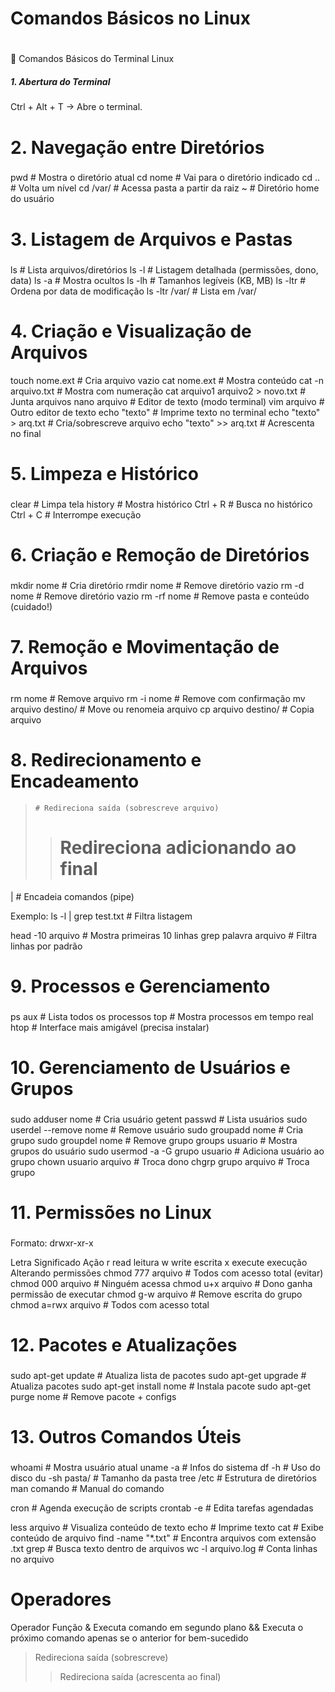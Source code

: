 # Comandos Básicos no Linux <h1>
🧠 Comandos Básicos do Terminal Linux

##### 1. Abertura do Terminal <h3>
Ctrl + Alt + T
→ Abre o terminal.

# 2. Navegação entre Diretórios <h3>
pwd                # Mostra o diretório atual
cd nome            # Vai para o diretório indicado
cd ..              # Volta um nível
cd /var/           # Acessa pasta a partir da raiz
~                  # Diretório home do usuário

# 3. Listagem de Arquivos e Pastas <h3>
ls                 # Lista arquivos/diretórios
ls -l              # Listagem detalhada (permissões, dono, data)
ls -a              # Mostra ocultos
ls -lh             # Tamanhos legíveis (KB, MB)
ls -ltr            # Ordena por data de modificação
ls -ltr /var/      # Lista em /var/

# 4. Criação e Visualização de Arquivos
touch nome.ext                 # Cria arquivo vazio
cat nome.ext                   # Mostra conteúdo
cat -n arquivo.txt             # Mostra com numeração
cat arquivo1 arquivo2 > novo.txt  # Junta arquivos
nano arquivo                   # Editor de texto (modo terminal)
vim arquivo                    # Outro editor de texto
echo "texto"                   # Imprime texto no terminal
echo "texto" > arq.txt         # Cria/sobrescreve arquivo
echo "texto" >> arq.txt        # Acrescenta no final

# 5. Limpeza e Histórico <h3>
clear        # Limpa tela
history      # Mostra histórico
Ctrl + R     # Busca no histórico
Ctrl + C     # Interrompe execução

# 6. Criação e Remoção de Diretórios <h3>
mkdir nome       # Cria diretório
rmdir nome       # Remove diretório vazio
rm -d nome       # Remove diretório vazio
rm -rf nome      # Remove pasta e conteúdo (cuidado!)

# 7. Remoção e Movimentação de Arquivos <h3>
rm nome                  # Remove arquivo
rm -i nome               # Remove com confirmação
mv arquivo destino/      # Move ou renomeia arquivo
cp arquivo destino/      # Copia arquivo

# 8. Redirecionamento e Encadeamento
>     # Redireciona saída (sobrescreve arquivo)
>>    # Redireciona adicionando ao final
|     # Encadeia comandos (pipe)

Exemplo: ls -l | grep test.txt   # Filtra listagem

head -10 arquivo                 # Mostra primeiras 10 linhas
grep palavra arquivo             # Filtra linhas por padrão

# 9. Processos e Gerenciamento <h3>
ps aux      # Lista todos os processos
top         # Mostra processos em tempo real
htop        # Interface mais amigável (precisa instalar)

# 10. Gerenciamento de Usuários e Grupos <h3>
sudo adduser nome                  # Cria usuário
getent passwd                      # Lista usuários
sudo userdel --remove nome         # Remove usuário
sudo groupadd nome                 # Cria grupo
sudo groupdel nome                 # Remove grupo
groups usuario                     # Mostra grupos do usuário
sudo usermod -a -G grupo usuario   # Adiciona usuário ao grupo
chown usuario arquivo              # Troca dono
chgrp grupo arquivo                # Troca grupo

# 11. Permissões no Linux <h3>

Formato: drwxr-xr-x

Letra	Significado	Ação
r	read	leitura
w	write	escrita
x	execute	execução
Alterando permissões
chmod 777 arquivo    # Todos com acesso total (evitar)
chmod 000 arquivo    # Ninguém acessa
chmod u+x arquivo    # Dono ganha permissão de executar
chmod g-w arquivo    # Remove escrita do grupo
chmod a=rwx arquivo  # Todos com acesso total

# 12. Pacotes e Atualizações <h3>
sudo apt-get update       # Atualiza lista de pacotes
sudo apt-get upgrade      # Atualiza pacotes
sudo apt-get install nome # Instala pacote
sudo apt-get purge nome   # Remove pacote + configs

# 13. Outros Comandos Úteis <h3>
whoami                   # Mostra usuário atual
uname -a                 # Infos do sistema
df -h                    # Uso do disco
du -sh pasta/            # Tamanho da pasta
tree /etc                # Estrutura de diretórios
man comando              # Manual do comando

cron                     # Agenda execução de scripts
crontab -e               # Edita tarefas agendadas

less arquivo             # Visualiza conteúdo de texto
echo                     # Imprime texto
cat                      # Exibe conteúdo de arquivo
find -name "*.txt"       # Encontra arquivos com extensão .txt
grep                     # Busca texto dentro de arquivos
wc -l arquivo.log        # Conta linhas no arquivo

# Operadores
Operador	Função
&	Executa comando em segundo plano
&&	Executa o próximo comando apenas se o anterior for bem-sucedido
>	Redireciona saída (sobrescreve)
>>	Redireciona saída (acrescenta ao final)
